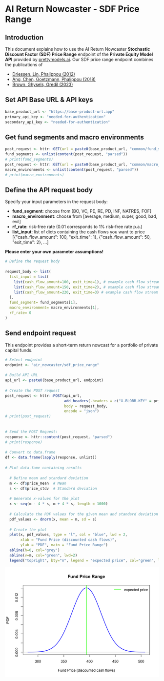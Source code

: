 AI Return Nowcaster - SDF Price Range
================

Introduction
------------

This document explains how to use the AI Return Nowcaster **Stochastic Discount Factor (SDF) Price Range** endpoint of the **Private Equity Model API** provided by [prettymodels.ai](https://prettymodels.ai). Our SDF price range endpoint combines the publications of

-   [Driessen, Lin, Phalippou (2012)](https://doi.org/10.1017/S0022109012000221)
-   [Ang, Chen, Goetzmann, Phalippou (2018)](https://doi.org/10.1111/jofi.12688)
-   [Brown, Ghysels, Gredil (2023)](https://doi.org/10.1093/rfs/hhac045)

Set API Base URL & API keys
---------------------------

``` r
base_product_url <- "https://base-product-url.app"
primary_api_key <- "needed-for-authentication"
secondary_api_key <- "needed-for-authentication"
```

Get fund segments and macro environments
----------------------------------------

``` r
post_request <- httr::GET(url = paste0(base_product_url, "common/fund_segments"))
fund_segments <- unlist(content(post_request, "parsed"))
# print(fund_segments)
post_request <- httr::GET(url = paste0(base_product_url, "common/macro_environments"))
macro_environments <- unlist(content(post_request, "parsed"))
# print(macro_environments)
```

Define the API request body
---------------------------

Specify your input parameters in the request body:

-   **fund\_segment**: choose from \[BO, VC, PE, RE, PD, INF, NATRES, FOF\]
-   **macro\_environment**: choose from \[average, medium, super, good, bad, evil\]
-   **rf\_rate**: risk-free rate (0.01 corresponds to 1% risk-free rate p.a.)
-   **list\_input**: list of dicts containing the cash flows you want to price \[{"cash\_flow\_amount": 100, "exit\_time": 1}, {"cash\_flow\_amount": 50, "exit\_time": 2}, ...\]

**Please enter your own parameter assumptions!**

``` r
# Define the request body

request_body <- list(
  list_input = list(
    list(cash_flow_amount=100, exit_time=1), # example cash flow stream
    list(cash_flow_amount=150, exit_time=2), # example cash flow stream
    list(cash_flow_amount=220, exit_time=3) # example cash flow stream
  ),
  fund_segment= fund_segments[1],
  macro_environment= macro_environments[1],
  rf_rate= 0
)
```

Send endpoint request
---------------------

This endpoint provides a short-term return nowcast for a portfolio of private capital funds.

``` r
# Select endpoint
endpoint <- "air_nowcaster/sdf_price_range"

# Build API URL
api_url <- paste0(base_product_url, endpoint)

# Create the POST request
post_request <- httr::POST(api_url,
                           add_headers(.headers = c("X-BLOBR-KEY" = primary_api_key)),
                           body = request_body,
                           encode = "json")
# print(post_request)


# Send the POST Request:
response <- httr::content(post_request, "parsed")
# print(response)

# Convert to data.frame
df <- data.frame(lapply(response, unlist))

# Plot data.fame containing results

  # Define mean and standard deviation
  m <- df$price_mean  # Mean
  s <- df$price_stdv  # Standard deviation
  
  # Generate x-values for the plot
  x <- seq(m - 4 * s, m + 4 * s, length = 1000)
  
  # Calculate the PDF values for the given mean and standard deviation
  pdf_values <- dnorm(x, mean = m, sd = s)
  
  # Create the plot
  plot(x, pdf_values, type = "l", col = "blue", lwd = 2,
       xlab = "Fund Price (discounted cash flows)", 
       ylab = "PDF", main = "Fund Price Range")
  abline(h=0, col="grey")
  abline(v=m, col="green", lwd=2)
  legend("topright", bty="n", legend = "expected price", col="green", lwd=2, lty=1)
```

![](sdf_price_range_files/figure-markdown_github/send%20endpoint%20request-1.png)
